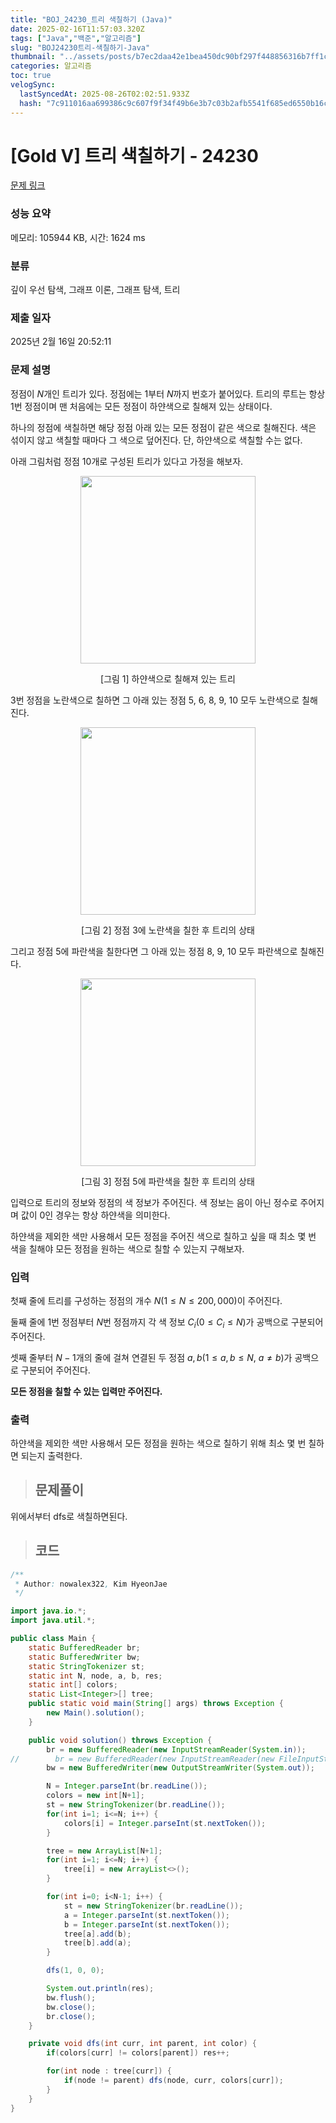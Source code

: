 ```yaml
---
title: "BOJ_24230_트리 색칠하기 (Java)"
date: 2025-02-16T11:57:03.320Z
tags: ["Java","백준","알고리즘"]
slug: "BOJ24230트리-색칠하기-Java"
thumbnail: "../assets/posts/b7ec2daa42e1bea450dc90bf297f448856316b7ff1c4243c60b6de890c0deff6.png"
categories: 알고리즘
toc: true
velogSync:
  lastSyncedAt: 2025-08-26T02:02:51.933Z
  hash: "7c911016aa699386c9c607f9f34f49b6e3b7c03b2afb5541f685ed6550b16cd7"
---
```


# [Gold V] 트리 색칠하기 - 24230 

[문제 링크](https://www.acmicpc.net/problem/24230) 

### 성능 요약

메모리: 105944 KB, 시간: 1624 ms

### 분류

깊이 우선 탐색, 그래프 이론, 그래프 탐색, 트리

### 제출 일자

2025년 2월 16일 20:52:11

### 문제 설명

정점이 
$N$개인 트리가 있다. 정점에는 1부터 
$N$까지 번호가 붙어있다. 트리의 루트는 항상 1번 정점이며 맨 처음에는 모든 정점이 하얀색으로 칠해져 있는 상태이다.</p>

<p>하나의 정점에 색칠하면 해당 정점 아래 있는 모든 정점이 같은 색으로 칠해진다. 색은 섞이지 않고 색칠할 때마다 그 색으로 덮어진다. 단, 하얀색으로 색칠할 수는 없다.</p>

<p>아래 그림처럼 정점 10개로 구성된 트리가 있다고 가정을 해보자.</p>

<p style="text-align: center;"><img alt="" src="https://upload.acmicpc.net/d60753e6-25d7-4baa-94c3-e99d84ed3d42/-/preview/" style="width: 280px; height: 300px;"></p>

<p style="text-align: center;">[그림 1] 하얀색으로 칠해져 있는 트리</p>

<p>3번 정점을 노란색으로 칠하면 그 아래 있는 정점 5, 6, 8, 9, 10 모두 노란색으로 칠해진다.</p>

<p style="text-align: center;"><img alt="" src="https://upload.acmicpc.net/6345e2aa-2c8a-4f59-a274-e9073c61e520/-/preview/" style="width: 280px; height: 300px;"></p>

<p style="text-align: center;">[그림 2] 정점 3에 노란색을 칠한 후 트리의 상태</p>

<p>그리고 정점 5에 파란색을 칠한다면 그 아래 있는 정점 8, 9, 10 모두 파란색으로 칠해진다.</p>

<p style="text-align: center;"><img alt="" src="https://upload.acmicpc.net/25b335ab-1493-4ca6-a4a0-87486da7e39d/-/preview/" style="width: 280px; height: 300px;"></p>

<p style="text-align: center;">[그림 3] 정점 5에 파란색을 칠한 후 트리의 상태</p>

<p>입력으로 트리의 정보와 정점의 색 정보가 주어진다. 색 정보는 음이 아닌 정수로 주어지며 값이 0인 경우는 항상 하얀색을 의미한다.</p>

<p>하얀색을 제외한 색만 사용해서 모든 정점을 주어진 색으로 칠하고 싶을 때 최소 몇 번 색을 칠해야 모든 정점을 원하는 색으로 칠할 수 있는지 구해보자.</p>

### 입력 

첫째 줄에 트리를 구성하는 정점의 개수 
$N(1 ≤ N ≤ 200,000)$이 주어진다.

둘째 줄에 1번 정점부터 
$N$번 정점까지 각 색 정보 
$C_i (0 ≤ C_i ≤ N)$가 공백으로 구분되어 주어진다.

셋째 줄부터 
$N - 1$개의 줄에 걸쳐 연결된 두 정점 
$a, b(1 ≤ a, b ≤ N$, 
$a ≠ b)$가 공백으로 구분되어 주어진다.  

<p><strong>모든 정점을 칠할 수 있는 입력만 주어진다.</strong></p>

### 출력 

 <p>하얀색을 제외한 색만 사용해서 모든 정점을 원하는 색으로 칠하기 위해 최소 몇 번 칠하면 되는지 출력한다.</p>

> ## 문제풀이

위에서부터 dfs로 색칠하면된다.

> ## 코드

```java
/**
 * Author: nowalex322, Kim HyeonJae
 */

import java.io.*;
import java.util.*;

public class Main {
    static BufferedReader br;
    static BufferedWriter bw;
    static StringTokenizer st;
    static int N, node, a, b, res;
    static int[] colors;
    static List<Integer>[] tree;
    public static void main(String[] args) throws Exception {
        new Main().solution();
    }

    public void solution() throws Exception {
        br = new BufferedReader(new InputStreamReader(System.in));
//        br = new BufferedReader(new InputStreamReader(new FileInputStream("src/main/java/BOJ_24230_트리색칠하기/input.txt")));
        bw = new BufferedWriter(new OutputStreamWriter(System.out));

        N = Integer.parseInt(br.readLine());
        colors = new int[N+1];
        st = new StringTokenizer(br.readLine());
        for(int i=1; i<=N; i++) {
            colors[i] = Integer.parseInt(st.nextToken());
        }

        tree = new ArrayList[N+1];
        for(int i=1; i<=N; i++) {
            tree[i] = new ArrayList<>();
        }

        for(int i=0; i<N-1; i++) {
            st = new StringTokenizer(br.readLine());
            a = Integer.parseInt(st.nextToken());
            b = Integer.parseInt(st.nextToken());
            tree[a].add(b);
            tree[b].add(a);
        }

        dfs(1, 0, 0);

        System.out.println(res);
        bw.flush();
        bw.close();
        br.close();
    }

    private void dfs(int curr, int parent, int color) {
        if(colors[curr] != colors[parent]) res++;

        for(int node : tree[curr]) {
            if(node != parent) dfs(node, curr, colors[curr]);
        }
    }
}
```